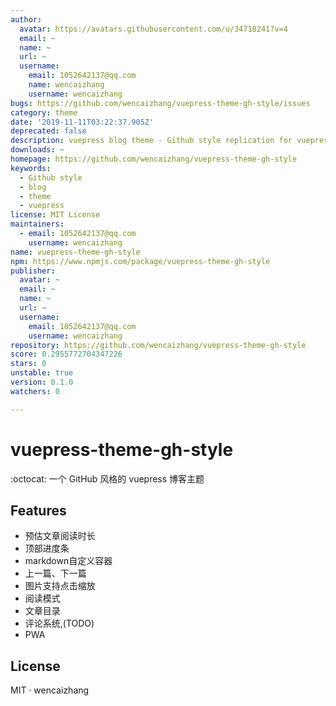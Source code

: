 ```yaml
---
author:
  avatar: https://avatars.githubusercontent.com/u/34718241?v=4
  email: ~
  name: ~
  url: ~
  username:
    email: 1052642137@qq.com
    name: wencaizhang
    username: wencaizhang
bugs: https://github.com/wencaizhang/vuepress-theme-gh-style/issues
category: theme
date: '2019-11-11T03:22:37.905Z'
deprecated: false
description: vuepress blog theme - Github style replication for vuepress blog theme
downloads: ~
homepage: https://github.com/wencaizhang/vuepress-theme-gh-style
keywords:
  - Github style
  - blog
  - theme
  - vuepress
license: MIT License
maintainers:
  - email: 1052642137@qq.com
    username: wencaizhang
name: vuepress-theme-gh-style
npm: https://www.npmjs.com/package/vuepress-theme-gh-style
publisher:
  avatar: ~
  email: ~
  name: ~
  url: ~
  username:
    email: 1052642137@qq.com
    username: wencaizhang
repository: https://github.com/wencaizhang/vuepress-theme-gh-style
score: 0.2955772704347226
stars: 0
unstable: true
version: 0.1.0
watchers: 0

---
```


# vuepress-theme-gh-style

:octocat: 一个 GitHub 风格的 vuepress 博客主题

## Features

- 预估文章阅读时长
- 顶部进度条
- markdown自定义容器
- 上一篇、下一篇
- 图片支持点击缩放
- 阅读模式
- 文章目录
- 评论系统,(TODO)
- PWA

## License

MIT · wencaizhang
